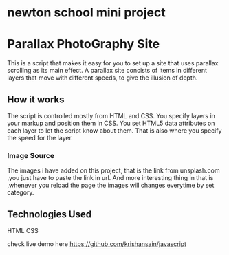 # newton school mini project
# Parallax PhotoGraphy Site

This is a script that makes it easy for you to set up a site that uses parallax scrolling as its main effect. A parallax site concists of items in different layers that move with different speeds, to give the illusion of depth.




## How it works


The script is controlled mostly from HTML and CSS. You specify layers in your markup and position them in CSS. You set HTML5 data attributes on each layer to let the script know about them. That is also where you specify the speed for the layer.



### Image Source

The images i have added on this project, that is the link from unsplash.com ,you just have to paste the link in url.
And more interesting thing in that is ,whenever you reload the page the images will changes everytime by set category.

## Technologies Used
HTML
CSS


check live demo here 
https://github.com/krishansain/javascript

